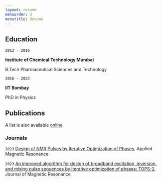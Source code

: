 ```yaml
---
layout: resume
menuorder: 3
menutitle: Resume
---
```






## Education

`2012 - 2016`

__Institute of Chemical Technology Mumbai__

B.Tech Pharmaceutical Sciences and Technology  

`2016 - 2023`

__IIT Bombay__

PhD in Physics 



## Publications

A list is also available [online](https://scholar.google.com/citations?view_op=list_works&hl=en&hl=en&user=-0NoOdkAAAAJ)

### Journals

`2023`
[Design of NMR Pulses by Iterative Optimization of Phases](https://link.springer.com/article/10.1007/s00723-023-01528-9), Applied Magnetic Resonance

`2023`
[An improved algorithm for design of broadband excitation, inversion, and mixing pulse sequences by iterative optimization of phases: TOPS-2](https://doi.org/10.1016/j.jmr.2023.107501), Journal of Magnetic Resonance









<!-- ### Footer
`1994`
Article Title, Journal Title


## Currently

Current Position Description

## Awards

`2012`
Name of Award, Organization 

## Occupation

`Current`
__Current Job Title__, Current Employer 

- Task
- Task

`1994-1996`
__Current Job Title__, Current Employer 

- Task
- Task


## Presentations

`1994`
Presentation Title, Conference, <a href="https://MyWebsite.tld/presentation1">Link to Presentation</a>

### Books

`1994`
Book Title, Journal Title

`1994`
Book Title, Journal Title

Last updated: May 2013 -->


